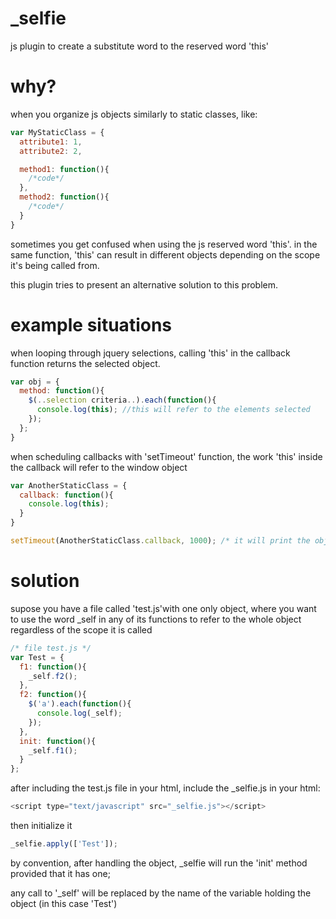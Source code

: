 _selfie
=====

js plugin to create a substitute word to the reserved word 'this'


why?
==
when you organize js objects similarly to static classes, like:

```javascript
var MyStaticClass = {
  attribute1: 1,
  attribute2: 2,

  method1: function(){
    /*code*/
  },
  method2: function(){
    /*code*/
  }
}
```

sometimes you get confused when using the js reserved word 'this'.
in the same function, 'this' can result in different objects depending on the scope it's being called from.

this plugin tries to present an alternative solution to this problem.

example situations
==
when looping through jquery selections, calling 'this' in the callback function returns the selected object.

```javascript
var obj = {
  method: function(){
    $(..selection criteria..).each(function(){
      console.log(this); //this will refer to the elements selected
    });
  };
}
```

when scheduling callbacks with 'setTimeout' function, the work 'this' inside the callback will refer to the window object
```javascript
var AnotherStaticClass = {
  callback: function(){
    console.log(this);
  }
}

setTimeout(AnotherStaticClass.callback, 1000); /* it will print the object window to the console when called */
```

solution
==
supose you have a file called 'test.js'with one only object, where you want to use the word _self in any of its functions to refer to the whole object regardless of the scope it is called

```javascript
/* file test.js */
var Test = {
  f1: function(){
    _self.f2();
  },
  f2: function(){
    $('a').each(function(){
      console.log(_self);
    });
  },
  init: function(){
    _self.f1();
  }
};
```

after including the test.js file in your html, include the _selfie.js in your html:

```javascript
<script type="text/javascript" src="_selfie.js"></script>
```

then initialize it
```javascript
_selfie.apply(['Test']);
```

by convention, after handling the object, _selfie will run the 'init' method provided that it has one;

any call to '_self' will be replaced by the name of the variable holding the object (in this case 'Test')